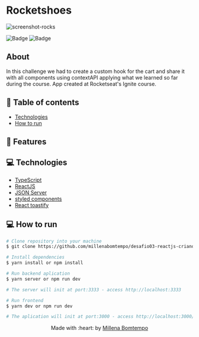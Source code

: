 # Rocketshoes
![screenshot-rocks](https://user-images.githubusercontent.com/47898033/179369505-b6205a87-03ba-46d1-931c-35171b3a691b.png)

![Badge](https://img.shields.io/badge/since-2022-blue?style=flat-square)
![Badge](https://img.shields.io/badge/status-finalizado-green?style=flat-square)

## About
In this challenge we had to create a custom hook for the cart and share it with all components using contextAPI applying what we learned so far during the course.
App created at Rocketseat's Ignite course.

## :pushpin: Table of contents

- [Technologies](#computer-technologies)
- [How to run](#construction_worker-how-to-run)

## :memo: Features

## :computer: Technologies
- [TypeScript](https://www.typescriptlang.org/)
- [ReactJS](https://pt-br.reactjs.org/)
- [JSON Server](https://www.npmjs.com/package/json-server)
- [styled components](https://styled-components.com/)
- [React toastify](https://fkhadra.github.io/react-toastify/introduction)

## :computer: How to run

```bash
# Clone repository into your machine
$ git clone https://github.com/millenabomtempo/desafio03-reactjs-criando-um-hook-de-carrinho-de-compras.git

# Install dependencies
$ yarn install or npm install

# Run backend aplication
$ yarn server or npm run dev

# The server will init at port:3333 - access http://localhost:3333

# Run frontend 
$ yarn dev or npm run dev

# The aplication will init at port:3000 - access http://localhost:3000/
```

<p align="center"> Made with :heart: by <a href="https://github.com/millenabomtempo">Millena Bomtempo</a></p>

